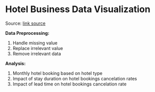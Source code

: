 # Hotel Business Data Visualization

Source: [link source](https://drive.google.com/file/d/1cy_gNYxjLTFU-RVbN_zUUR0zTKcNInYB/view?usp=sharing)

**Data Preprocessing:**
1. Handle missing value
2. Replace irrelevant value
3. Remove irrelevant data

**Analysis:**
1. Monthly hotel booking based on hotel type
2. Impact of stay duration on hotel bookings cancelation rates
3. Impact of lead time on hotel bookings cancelation rate

